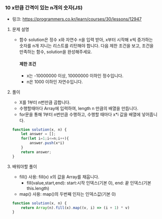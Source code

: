 ### 10 x만큼 간격이 있는 n개의 숫자(JS)

* 링크: https://programmers.co.kr/learn/courses/30/lessons/12947

1. 문제 설명

   * 함수 solution은 정수 x와 자연수 n을 입력 받아, x부터 시작해 x씩 증가하는 숫자를 n개 지니는 리스트를 리턴해야 합니다. 다음 제한 조건을 보고, 조건을 만족하는 함수, solution을 완성해주세요.

     #### 제한 조건

     - x는 -10000000 이상, 10000000 이하인 정수입니다.
     - n은 1000 이하인 자연수입니다.

2. 풀이

   * X를 1부터 n번만큼 곱합니다.
   * 수행할때마다 Array에 입력하여, length n 만큼의 배열을 만듭니다.
   * for문을 통해 1부터 n번만큼 수행하고, 수행할 때마다 x*i 값을 배열에 넣어줍니다.
   
   ```js
   function solution(x, n) {
       let answer = [];
       for(let i=1;i<=n;i++){
           answer.push(x*i)
       }
       return answer;
   }
   ```
   
3. 배워야할 풀이

   * fill() 사용: fill(x) x의 값을 Array를 채웁니다.
     * fill(value,start,end): start:시작 인덱스(기본 0), end: 끝 인덱스(기본 this.length)
   * map() 사용: map()의 두번째 인자는 인덱스값(기본 0)

   ```js
   function solution(x, n) {
       return Array(n).fill(x).map((v, i) => (i + 1) * v)
   }
   ```

   

